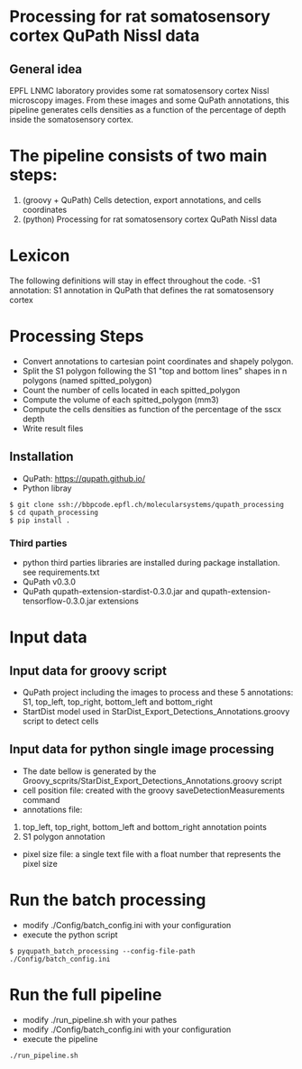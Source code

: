 # Processing for rat somatosensory cortex QuPath Nissl data 

## General idea
EPFL LNMC laboratory provides some rat somatosensory cortex Nissl microscopy images.
From these images and some QuPath annotations, this pipeline generates
 cells densities as a function of the percentage of depth inside the somatosensory cortex.


# The pipeline consists of two main steps:
1. (groovy + QuPath) Cells detection, export annotations, and cells coordinates
2. (python) Processing for rat somatosensory cortex QuPath Nissl data
 
# Lexicon
The following definitions will stay in effect throughout the code.
-S1 annotation: S1 annotation in QuPath that defines the rat somatosensory cortex

# Processing Steps
- Convert annotations to cartesian point coordinates and shapely polygon.
- Split the S1 polygon following the S1 "top and bottom lines" shapes in n polygons (named spitted_polygon)
- Count the number of cells located in each spitted_polygon
- Compute the volume of each spitted_polygon (mm3)
- Compute the cells densities as function of the percentage of the sscx depth
- Write result files

## Installation
- QuPath: https://qupath.github.io/
- Python libray
```shell
$ git clone ssh://bbpcode.epfl.ch/molecularsystems/qupath_processing
$ cd qupath_processing
$ pip install .

```
### Third parties 
- python third parties libraries are installed during package installation.
see requirements.txt
- QuPath v0.3.0
- QuPath qupath-extension-stardist-0.3.0.jar and qupath-extension-tensorflow-0.3.0.jar extensions

#  Input data
## Input data for groovy script
- QuPath project including the images to process and these 5 annotations: S1, top_left, top_right, bottom_left and bottom_right 
- StartDist model used in StarDist_Export_Detections_Annotations.groovy script to detect cells
## Input data for python single image processing
- The date bellow is generated by the Groovy_scprits/StarDist_Export_Detections_Annotations.groovy script
- cell position file:  created with the groovy saveDetectionMeasurements command
- annotations file:
1. top_left, top_right, bottom_left and bottom_right annotation points
2. S1 polygon annotation
- pixel size file:  a single text file with a float number that represents the pixel size


# Run the batch processing
- modify ./Config/batch_config.ini with your configuration
- execute the python script
```shell
$ pyqupath_batch_processing --config-file-path ./Config/batch_config.ini 
```

# Run the full pipeline
- modify ./run_pipeline.sh with your pathes
- modify ./Config/batch_config.ini with your configuration
- execute the pipeline
```shell
./run_pipeline.sh
```
